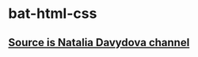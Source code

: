 # bat-html-css

## [Source is Natalia Davydova channel](https://www.youtube.com/live/yfy2vjzde-A?si=NEXs8cae4b2-S8kr)